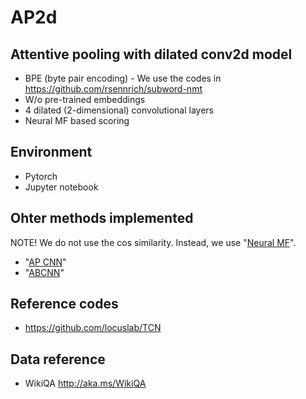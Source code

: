 # AP2d

## Attentive pooling with dilated conv2d model
* BPE (byte pair encoding) - We use the codes in https://github.com/rsennrich/subword-nmt
* W/o pre-trained embeddings
* 4 dilated (2-dimensional) convolutional layers
* Neural MF based scoring

## Environment
* Pytorch
* Jupyter notebook

## Ohter methods implemented
NOTE! We do not use the cos similarity. Instead, we use "[Neural MF](https://dl.acm.org/citation.cfm?id=3052569)".
* "[AP CNN](https://arxiv.org/abs/1412.3555)"
* "[ABCNN](https://arxiv.org/pdf/1512.05193.pdf)" 

## Reference codes
* https://github.com/locuslab/TCN 

## Data reference
* WikiQA http://aka.ms/WikiQA
